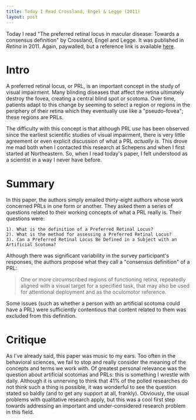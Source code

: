 ```yaml
---
title: Today I Read Crossland, Engel & Legge (2011)
layout: post
---
```


Today I read "The preferred retinal locus in macular disease: Towards a consensus definition" by Crossland, Engel and Legge. It was published in _Retina_ in 2011. Again, paywalled, but a reference link is available [here](http://journals.lww.com/retinajournal/Abstract/2011/11000/THE_PREFERRED_RETINAL_LOCUS_IN_MACULAR_DISEASE_.21.aspx). 

<!--more-->

# Intro

A preferred retinal locus, or PRL, is an important concept in the study of visual impairment. Many blinding diseases that affect the retina ultimately destroy the fovea, creating a central blind spot or scotoma. Over time, patients adapt to this change by seeming to select a region or regions in the periphery of their retina which they eventually use like a "pseudo-fovea"; these regions are PRLs. 

The difficulty with this concept is that although PRL _use_ has been observed since the earliest scientific studies of visual impairment, there is very little agreement or even explicit discussion of what a PRL _actually is_. This drove me mad both when I contacted this research at Schepens and when I first started at Northeastern. So, when I read today's paper, I felt understood as a scientist in a way I never have before.

# Summary

In this paper, the authors simply emailed thirty-eight authors whose work concerned PRLs in one form or another. They asked them a series of questions related to their working concepts of what a PRL really is. Their questions were:

	1). What is the definition of a Preferred Retinal Locus?
	2). What is the method for assessing a Preferred Retinal Locus?
	3). Can a Preferred Retinal Locus Be Defined in a Subject with an Artificial Scotoma?

Although there was significant variability in the survey participant's responses, the authors propose what they call a "consensus definition" of a PRL:

> One or more circumscribed regions of functioning retina, repeatedly aligned with a visual target for a specified task, that may also be used for attentional deployment and as the oculomotor reference.

Some issues (such as whether a person with an artificial scotoma could have a PRL) were sufficiently contentious that content related to them was excluded from this definition. 

# Critique

As I've already said, this paper was music to my ears. Too often in the behavioral sciences, we fail to stop and really consider the meaning of the concepts and terms we work with. Of greatest personal relevance was the question about artificial scotomas and PRLs: this is something I wrestle with daily. Although it is unnerving to think that 41% of the polled researches do not think such a thing is possible, it was wonderful to see the question stated so baldly (and to get any support at all, frankly). Obviously, the usual problems with qualitative research apply, but this was a cool first step towards addressing an important and under-considered research problem in this field.